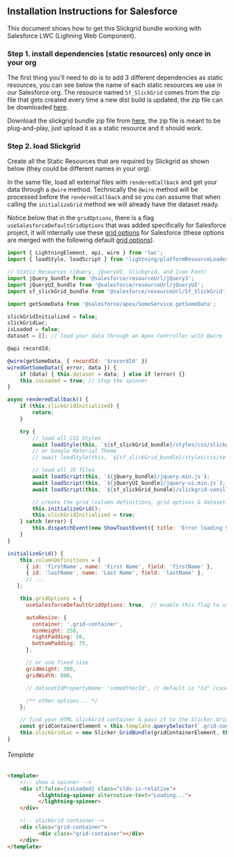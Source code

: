 ## Installation Instructions for Salesforce
This document shows how to get this Slickgrid bundle working with Salesforce LWC (Lighning Web Component). 

### Step 1. install dependencies (static resources) only once in your org
The first thing you'll need to do is to add 3 different dependencies as static resources, you can see below the name of each static resources we use in our Salesforce org. The resource named `Sf_SlickGrid` comes from the zip file that gets created every time a new dist build is updated, the zip file can be downloaded [here](https://github.com/ghiscoding/slickgrid-universal/tree/master/packages/vanilla-bundle/dist-grid-bundle-zip). 

Download the slickgrid bundle zip file from [here](https://github.com/ghiscoding/slickgrid-universal/tree/master/packages/vanilla-bundle/dist-grid-bundle-zip), the zip file is meant to be plug-and-play, just upload it as a static resource and it should work.

### Step 2. load Slickgrid
Create all the Static Resources that are required by Slickgrid as shown below (they could be different names in your org).

In the same file, load all external files with `renderedCallback` and get your data through a `@wire` method. Technically the `@wire` method will be processed before the `renderedCallback` and so you can assume that when calling the `initializeGrid` method we will already have the dataset ready.

Notice below that in the `gridOptions`, there is a flag `useSalesforceDefaultGridOptions` that was added specifically for Salesforce project, it will internally use these [grid options](https://github.com/ghiscoding/slickgrid-universal/blob/master/packages/vanilla-bundle/src/salesforce-global-grid-options.ts) for Salesforce (these options are merged with the following default [grid options](https://github.com/ghiscoding/slickgrid-universal/blob/master/packages/common/src/global-grid-options.ts)).
```js
import { LightningElement, api, wire } from 'lwc';
import { loadStyle, loadScript } from 'lightning/platformResourceLoader';

// Static Resources (jQuery, jQueryUI, Slickgrid, and Icon Font)
import jQuery_bundle from '@salesforce/resourceUrl/jQuery3';
import jQueryUI_bundle from '@salesforce/resourceUrl/jQueryUI';
import sf_slickGrid_bundle from '@salesforce/resourceUrl/Sf_SlickGrid'; // the zip described at step 1.1

import getSomeData from '@salesforce/apex/SomeService.getSomeData';

slickGridInitialized = false;
slickGridLwc;
isLoaded = false;
dataset = []; // load your data through an Apex Controller with @wire

@api recordId;

@wire(getSomeData, { recordId: '$recordId' })
wiredGetSomeData({ error, data }) {
    if (data) { this.dataset = data; } else if (error) {}
    this.isLoaded = true; // stop the spinner
}

async renderedCallback() {
    if (this.slickGridInitialized) {
        return;
    }

    try {
        // load all CSS Styles
        await loadStyle(this, `${sf_slickGrid_bundle}/styles/css/slickgrid-theme-salesforce.css`);
        // or Google Material Theme
        // await loadStyle(this, `${sf_slickGrid_bundle}/styles/css/se-slickgrid-theme-material.css`);

        // load all JS files
        await loadScript(this, `${jQuery_bundle}/jquery.min.js`);
        await loadScript(this, `${jQueryUI_bundle}/jquery-ui.min.js`);
        await loadScript(this, `${sf_slickGrid_bundle}/slickgrid-vanilla-bundle.js`);

        // create the grid (column definitions, grid options & dataset)
        this.initializeGrid();
        this.slickGridInitialized = true;
    } catch (error) {
        this.dispatchEvent(new ShowToastEvent({ title: 'Error loading SlickGrid', message: error && error.message || '', variant: 'error', }));
    }
}

initializeGrid() {
    this.columnDefinitions = [
      { id: 'firstName', name: 'First Name', field: 'firstName' },
      { id: 'lastName', name: 'Last Name', field: 'lastName' },
      // ...
   ];

    this.gridOptions = { 
      useSalesforceDefaultGridOptions: true,  // enable this flag to use regular grid options used for SF project

      autoResize: {
        container: '.grid-container',
        minHeight: 250,
        rightPadding: 50,
        bottomPadding: 75,
      },

      // or use fixed size
      gridHeight: 300,
      gridWidth: 800,

      // datasetIdPropertyName: 'someOtherId', // default is "Id" (case sensitive)

      /** other options... */ 
    };

    // find your HTML slickGrid container & pass it to the Slicker.GridBundle instantiation
    const gridContainerElement = this.template.querySelector(`.grid-container`);
    this.slickGridLwc = new Slicker.GridBundle(gridContainerElement, this.columnDefinitions, this.gridOptions, this.dataset);
}
```

###### Template
```html
<template>
    <!-- show a spinner -->
    <div if:false={isLoaded} class="slds-is-relative">
          <lightning-spinner alternative-text="Loading...">
          </lightning-spinner>
    </div>

    <!-- slickGrid container-->
    <div class="grid-container">
          <div class="grid-container"></div>
    </div>
</template>
```
